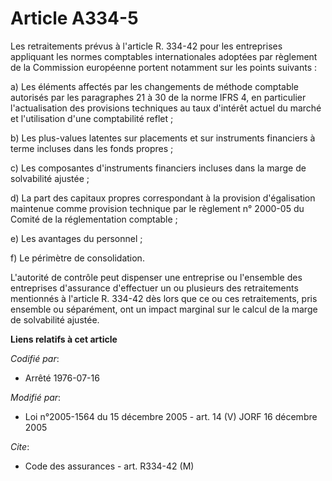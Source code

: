 # Article A334-5

Les retraitements prévus à l'article R. 334-42 pour les entreprises appliquant les normes comptables internationales adoptées
par règlement de la Commission européenne portent notamment sur les points suivants :

a) Les éléments affectés par les changements de méthode comptable autorisés par les paragraphes 21 à 30 de la norme IFRS 4,
en particulier l'actualisation des provisions techniques au taux d'intérêt actuel du marché et l'utilisation d'une
comptabilité reflet ;

b) Les plus-values latentes sur placements et sur instruments financiers à terme incluses dans les fonds propres ;

c) Les composantes d'instruments financiers incluses dans la marge de solvabilité ajustée ;

d) La part des capitaux propres correspondant à la provision d'égalisation maintenue comme provision technique par le
règlement n° 2000-05 du Comité de la réglementation comptable ;

e) Les avantages du personnel ;

f) Le périmètre de consolidation.

L'autorité de contrôle peut dispenser une entreprise ou l'ensemble des entreprises d'assurance d'effectuer un ou plusieurs
des retraitements mentionnés à l'article R. 334-42 dès lors que ce ou ces retraitements, pris ensemble ou séparément, ont un
impact marginal sur le calcul de la marge de solvabilité ajustée.

**Liens relatifs à cet article**

_Codifié par_:

  - Arrêté 1976-07-16

_Modifié par_:

  - Loi n°2005-1564 du 15 décembre 2005 - art. 14 (V) JORF 16 décembre 2005

_Cite_:

  - Code des assurances - art. R334-42 (M)
